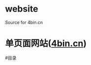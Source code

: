 # website
Source for 4bin.cn 

单页面网站([4bin.cn](http://4bin.cn))
========================================
#目录

